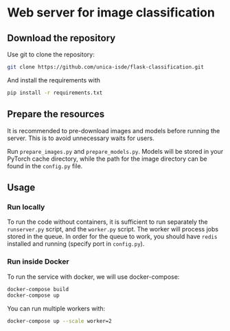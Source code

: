 # Web server for image classification


## Download the repository

Use git to clone the repository:

```bash
git clone https://github.com/unica-isde/flask-classification.git
```

And install the requirements with 

```bash
pip install -r requirements.txt
```

## Prepare the resources

It is recommended to pre-download images and models before running 
the server. This is to avoid unnecessary waits for users.

Run `prepare_images.py` and `prepare_models.py`. Models will 
be stored in your PyTorch cache directory, while the path for 
the image directory can be found in the `config.py` file. 

## Usage

### Run locally

To run the code without containers, it is sufficient to run 
separately the `runserver.py` script, and the `worker.py` 
script. The worker will process jobs stored in the queue. 
In order for the queue to work, you should have `redis`  
installed and running (specify port in `config.py`). 

### Run inside Docker 

To run the service with docker, we will use docker-compose:

```bash
docker-compose build
docker-compose up
```

You can run multiple workers with:

```bash 
docker-compose up --scale worker=2
```
